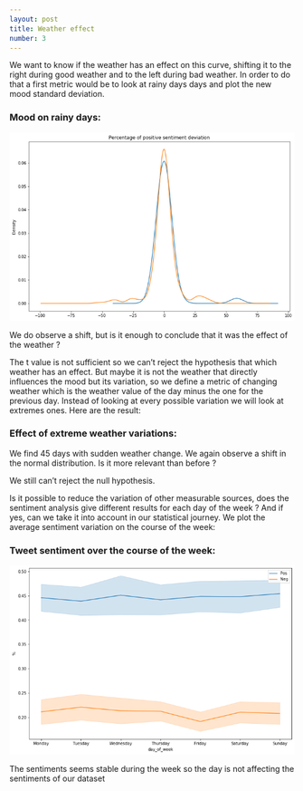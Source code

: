 ```yaml
---
layout: post
title: Weather effect
number: 3
---
```


We want to know if the weather has an effect on this curve, shifting it to the right during good weather and to the left during bad weather. In order to do that a first metric would be to look at rainy days days and plot the new mood standard deviation.

### Mood on rainy days:
![Weekly tweets](assets/rainy_days.png)

We do observe a shift, but is it enough to conclude that it was the effect of the weather ?

The t value is not sufficient so we can’t reject the hypothesis that which weather has an effect. But maybe it is not the weather that directly influences the mood but its variation, so we define a metric of changing weather which is the weather value of the day minus the one for the previous day. Instead of looking at every possible variation we will look at extremes ones. Here are the result: 

### Effect of extreme weather variations:


We find 45 days with sudden weather change. We again observe a shift in the normal distribution. Is it more relevant than before ?

We still can’t reject the null hypothesis. 

Is it possible to reduce the variation of other measurable sources, does the sentiment analysis give different results for each day of the week ? And if yes, can we take it into account in our statistical journey.
We plot the average sentiment variation on the course of the week:

### Tweet sentiment over the course of the week:
![Weekly tweets](assets/tweets_over_week.png)

The sentiments seems stable during the week so the day is not affecting the sentiments of our dataset

